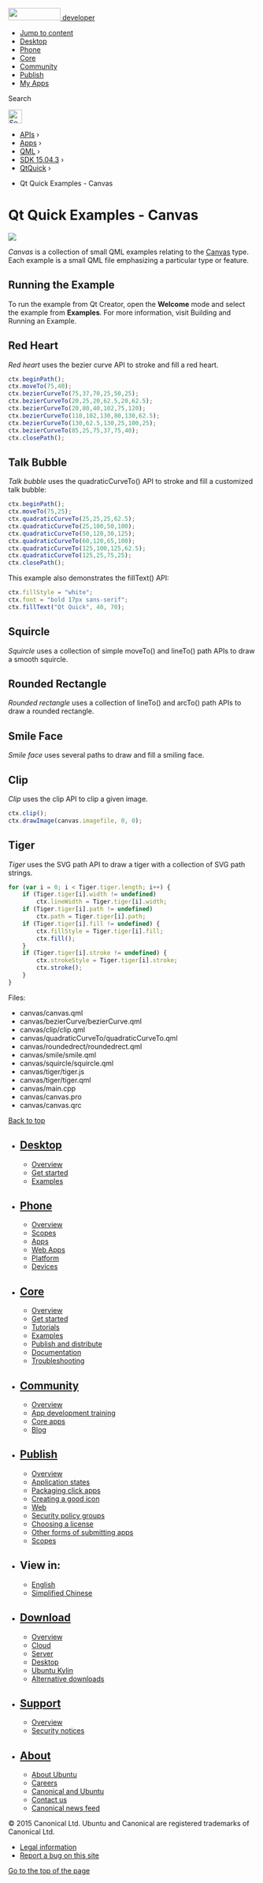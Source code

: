 <a href="https://developer.ubuntu.com/" class="logo-ubuntu"><img src="https://developer.ubuntu.com/assets/sites/ubuntu/latest/u/img/logos/logo-ubuntu-orange.svg" width="106" height="25" /> <span>developer</span></a>

-   [Jump to content](index.html#main-content)
-   [Desktop](https://developer.ubuntu.com/en/desktop/)
-   [Phone](https://developer.ubuntu.com/en/phone/)
-   [Core](https://developer.ubuntu.com/core)
-   [Community](https://developer.ubuntu.com/en/community/)
-   [Publish](https://developer.ubuntu.com/en/publish/)
-   [My Apps](https://myapps.developer.ubuntu.com/)

Search

<img src="https://developer.ubuntu.com/assets/sites/ubuntu/latest/u/img/search-white.svg" alt="Search" height="28" />

-   [APIs](../../../../index.html) ›
-   [Apps](../../../index.html) ›
-   [QML](../../index.html) ›
-   <a href="../index.html" class="sub-nav-item">SDK 15.04.3</a> ›
-   <a href="../QtQuick/index.html" class="sub-nav-item">QtQuick</a> ›

<!-- -->

-   Qt Quick Examples - Canvas

Qt Quick Examples - Canvas
==========================

<span class="subtitle"></span>
<span id="details"></span>
![](https://developer.ubuntu.com/static/devportal_uploaded/59622cec-4b93-400a-9755-f71a09738ba2-api/apps/qml/sdk-15.04.3/qtquick-canvas-example/images/qml-canvas-example.png)

*Canvas* is a collection of small QML examples relating to the [Canvas](../QtQuick.Canvas/index.html) type. Each example is a small QML file emphasizing a particular type or feature.

<span id="running-the-example"></span>
Running the Example
-------------------

To run the example from Qt Creator, open the **Welcome** mode and select the example from **Examples**. For more information, visit Building and Running an Example.

<span id="red-heart"></span>
Red Heart
---------

*Red heart* uses the bezier curve API to stroke and fill a red heart.

``` qml
ctx.beginPath();
ctx.moveTo(75,40);
ctx.bezierCurveTo(75,37,70,25,50,25);
ctx.bezierCurveTo(20,25,20,62.5,20,62.5);
ctx.bezierCurveTo(20,80,40,102,75,120);
ctx.bezierCurveTo(110,102,130,80,130,62.5);
ctx.bezierCurveTo(130,62.5,130,25,100,25);
ctx.bezierCurveTo(85,25,75,37,75,40);
ctx.closePath();
```

<span id="talk-bubble"></span>
Talk Bubble
-----------

*Talk bubble* uses the quadraticCurveTo() API to stroke and fill a customized talk bubble:

``` qml
ctx.beginPath();
ctx.moveTo(75,25);
ctx.quadraticCurveTo(25,25,25,62.5);
ctx.quadraticCurveTo(25,100,50,100);
ctx.quadraticCurveTo(50,120,30,125);
ctx.quadraticCurveTo(60,120,65,100);
ctx.quadraticCurveTo(125,100,125,62.5);
ctx.quadraticCurveTo(125,25,75,25);
ctx.closePath();
```

This example also demonstrates the fillText() API:

``` qml
ctx.fillStyle = "white";
ctx.font = "bold 17px sans-serif";
ctx.fillText("Qt Quick", 40, 70);
```

<span id="squircle"></span>
Squircle
--------

*Squircle* uses a collection of simple moveTo() and lineTo() path APIs to draw a smooth squircle.

<span id="rounded-rectangle"></span>
Rounded Rectangle
-----------------

*Rounded rectangle* uses a collection of lineTo() and arcTo() path APIs to draw a rounded rectangle.

<span id="smile-face"></span>
Smile Face
----------

*Smile face* uses several paths to draw and fill a smiling face.

<span id="clip"></span>
Clip
----

*Clip* uses the clip API to clip a given image.

``` qml
ctx.clip();
ctx.drawImage(canvas.imagefile, 0, 0);
```

<span id="tiger"></span>
Tiger
-----

*Tiger* uses the SVG path API to draw a tiger with a collection of SVG path strings.

``` qml
for (var i = 0; i < Tiger.tiger.length; i++) {
    if (Tiger.tiger[i].width != undefined)
        ctx.lineWidth = Tiger.tiger[i].width;
    if (Tiger.tiger[i].path != undefined)
        ctx.path = Tiger.tiger[i].path;
    if (Tiger.tiger[i].fill != undefined) {
        ctx.fillStyle = Tiger.tiger[i].fill;
        ctx.fill();
    }
    if (Tiger.tiger[i].stroke != undefined) {
        ctx.strokeStyle = Tiger.tiger[i].stroke;
        ctx.stroke();
    }
}
```

Files:

-   canvas/canvas.qml
-   canvas/bezierCurve/bezierCurve.qml
-   canvas/clip/clip.qml
-   canvas/quadraticCurveTo/quadraticCurveTo.qml
-   canvas/roundedrect/roundedrect.qml
-   canvas/smile/smile.qml
-   canvas/squircle/squircle.qml
-   canvas/tiger/tiger.js
-   canvas/tiger/tiger.qml
-   canvas/main.cpp
-   canvas/canvas.pro
-   canvas/canvas.qrc

[Back to top](index.html#)

-   [Desktop](https://developer.ubuntu.com/en/desktop/)
    ---------------------------------------------------

    -   [Overview](https://developer.ubuntu.com/en/desktop/)
    -   [Get started](http://snapcraft.io/?utm_source=developer.ubuntu.com&utm_medium=devportal&utm_term=snaps%20snapcraft%20desktop&utm_content=menu&utm_campaign=duc_snappers)
    -   [Examples](https://github.com/ubuntu/snappy-playpen)

-   [Phone](https://developer.ubuntu.com/en/phone/)
    -----------------------------------------------

    -   [Overview](https://developer.ubuntu.com/en/phone/)
    -   [Scopes](https://developer.ubuntu.com/en/phone/scopes/)
    -   [Apps](https://developer.ubuntu.com/en/phone/apps/)
    -   [Web Apps](https://developer.ubuntu.com/en/phone/web/)
    -   [Platform](https://developer.ubuntu.com/en/phone/platform/)
    -   [Devices](https://developer.ubuntu.com/en/phone/devices/)

-   [Core](https://developer.ubuntu.com/core)
    -----------------------------------------

    -   [Overview](https://developer.ubuntu.com/core)
    -   [Get started](https://developer.ubuntu.com/core/get-started)
    -   [Tutorials](https://developer.ubuntu.com/core/tutorials)
    -   [Examples](https://developer.ubuntu.com/core/examples)
    -   [Publish and distribute](https://developer.ubuntu.com/core/publish-and-distribute)
    -   [Documentation](https://developer.ubuntu.com/core/documentation)
    -   [Troubleshooting](https://developer.ubuntu.com/core/troubleshooting)

-   [Community](https://developer.ubuntu.com/en/community/)
    -------------------------------------------------------

    -   [Overview](https://developer.ubuntu.com/en/community/)
    -   [App development training](https://developer.ubuntu.com/en/community/training/)
    -   [Core apps](https://developer.ubuntu.com/en/community/core-apps/)
    -   [Blog](https://developer.ubuntu.com/en/community/blog/)

-   [Publish](https://developer.ubuntu.com/en/publish/)
    ---------------------------------------------------

    -   [Overview](https://developer.ubuntu.com/en/publish/)
    -   [Application states](https://developer.ubuntu.com/en/publish/application-states/)
    -   [Packaging click apps](https://developer.ubuntu.com/en/publish/packaging-click-apps/)
    -   [Creating a good icon](https://developer.ubuntu.com/en/publish/creating-a-good-icon/)
    -   [Web](https://developer.ubuntu.com/en/publish/web/)
    -   [Security policy groups](https://developer.ubuntu.com/en/publish/security-policy-groups/)
    -   [Choosing a license](https://developer.ubuntu.com/en/publish/choosing-a-license/)
    -   [Other forms of submitting apps](https://developer.ubuntu.com/en/publish/other-forms-of-submitting-apps/)
    -   [Scopes](https://developer.ubuntu.com/en/publish/scopes/)

-   View in:
    --------

    -   [English](index.html "Change to language: English")
    -   [Simplified Chinese](index.html "Change to language: Simplified Chinese")

-   [Download](http://ubuntu.com/download/)
    ---------------------------------------

    -   [Overview](http://ubuntu.com/download)
    -   [Cloud](http://ubuntu.com/download/cloud)
    -   [Server](http://ubuntu.com/download/server)
    -   [Desktop](http://ubuntu.com/download/desktop)
    -   [Ubuntu Kylin](http://ubuntu.com/download/ubuntu-kylin)
    -   [Alternative downloads](http://ubuntu.com/download/alternative-downloads)

-   [Support](http://ubuntu.com/support/)
    -------------------------------------

    -   [Overview](http://ubuntu.com/support)
    -   [Security notices](http://www.ubuntu.com/usn/)

-   [About](http://ubuntu.com/about/)
    ---------------------------------

    -   [About Ubuntu](http://ubuntu.com/about/about-ubuntu)
    -   [Careers](http://www.canonical.com/careers)
    -   [Canonical and Ubuntu](http://ubuntu.com/about/canonical-and-ubuntu)
    -   [Contact us](http://ubuntu.com/about/contact-us)
    -   [Canonical news feed](http://insights.ubuntu.com/feed/)

© 2015 Canonical Ltd. Ubuntu and Canonical are registered trademarks of Canonical Ltd.

-   [Legal information](http://www.ubuntu.com/legal)
-   [Report a bug on this site](https://bugs.launchpad.net/developer-ubuntu-com/)

<span class="accessibility-aid">[Go to the top of the page](index.html#)</span>
